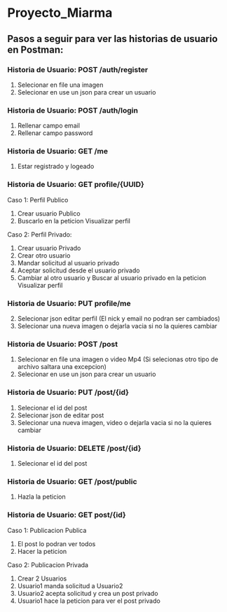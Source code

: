 # Proyecto_Miarma
## Pasos a seguir para ver las historias de usuario en Postman:


### Historia de Usuario: POST  /auth/register

1. Selecionar en file una imagen
2. Selecionar en use un json para crear un usuario


### Historia de Usuario: POST  /auth/login

1. Rellenar campo email
2. Rellenar campo password


### Historia de Usuario: GET /me

1. Estar registrado y logeado


### Historia de Usuario: GET profile/{UUID}

Caso 1:
Perfil Publico
1. Crear usuario Publico
2. Buscarlo en la peticion Visualizar perfil

Caso 2:
Perfil Privado:
1. Crear usuario Privado
2. Crear otro usuario
3. Mandar solicitud al usuario privado
4. Aceptar solicitud desde el usuario privado
5. Cambiar al otro usuario y Buscar al usuario privado en la peticion Visualizar perfil


### Historia de Usuario: PUT profile/me

2. Selecionar json editar perfil (El nick y email no podran ser cambiados)
3. Selecionar una nueva imagen o dejarla vacia si no la quieres cambiar

### Historia de Usuario: POST /post

1. Selecionar en file una imagen o video Mp4 (Si selecionas otro tipo de archivo saltara una excepcion)
2. Selecionar en use un json para crear un usuario 

### Historia de Usuario: PUT /post/{id}

1. Selecionar el id del post
2. Selecionar json de editar post
3. Selecionar una nueva imagen, video o dejarla vacia si no la quieres cambiar


### Historia de Usuario: DELETE /post/{id}

1. Selecionar el id del post


### Historia de Usuario: GET /post/public

1. Hazla la peticion

### Historia de Usuario: GET post/{id}

Caso 1:
Publicacion Publica
1. El post lo podran ver todos
2. Hacer la peticion

Caso 2:
Publicacion Privada
1. Crear 2 Usuarios
2. Usuario1 manda solicitud a Usuario2
3. Usuario2 acepta solicitud y crea un post privado
4. Usuario1 hace la peticion para ver el post privado















